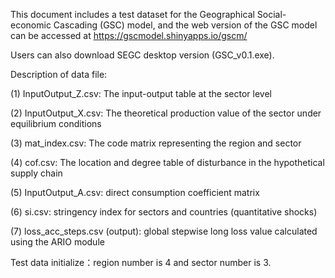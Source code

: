 This document includes a test dataset for the Geographical Social-economic Cascading (GSC) model, and the web version of the GSC model can be accessed at https://gscmodel.shinyapps.io/gscm/

Users can also download SEGC desktop version (GSC_v0.1.exe).

Description of data file:

(1) InputOutput_Z.csv: The input-output table at the sector level

(2) InputOutput_X.csv: The theoretical production value of the sector under equilibrium conditions

(3) mat_index.csv: The code matrix representing the region and sector

(4) cof.csv: The location and degree table of disturbance in the hypothetical supply chain

(5) InputOutput_A.csv: direct consumption coefficient matrix

(6) si.csv: stringency index for sectors and countries (quantitative shocks)

(7) loss_acc_steps.csv (output): global stepwise long loss value calculated using the ARIO module

Test data initialize：region number is 4 and sector number is 3.
